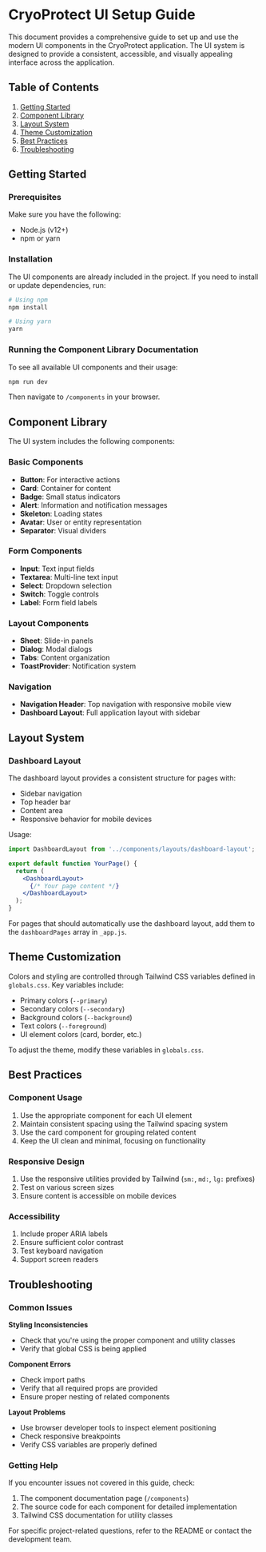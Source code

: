 # CryoProtect UI Setup Guide

This document provides a comprehensive guide to set up and use the modern UI components in the CryoProtect application. The UI system is designed to provide a consistent, accessible, and visually appealing interface across the application.

## Table of Contents

1. [Getting Started](#getting-started)
2. [Component Library](#component-library)
3. [Layout System](#layout-system)
4. [Theme Customization](#theme-customization)
5. [Best Practices](#best-practices)
6. [Troubleshooting](#troubleshooting)

## Getting Started

### Prerequisites

Make sure you have the following:

- Node.js (v12+)
- npm or yarn

### Installation

The UI components are already included in the project. If you need to install or update dependencies, run:

```bash
# Using npm
npm install

# Using yarn
yarn
```

### Running the Component Library Documentation

To see all available UI components and their usage:

```bash
npm run dev
```

Then navigate to `/components` in your browser.

## Component Library

The UI system includes the following components:

### Basic Components

- **Button**: For interactive actions
- **Card**: Container for content
- **Badge**: Small status indicators
- **Alert**: Information and notification messages
- **Skeleton**: Loading states
- **Avatar**: User or entity representation
- **Separator**: Visual dividers

### Form Components

- **Input**: Text input fields
- **Textarea**: Multi-line text input
- **Select**: Dropdown selection
- **Switch**: Toggle controls
- **Label**: Form field labels

### Layout Components

- **Sheet**: Slide-in panels
- **Dialog**: Modal dialogs
- **Tabs**: Content organization
- **ToastProvider**: Notification system

### Navigation

- **Navigation Header**: Top navigation with responsive mobile view
- **Dashboard Layout**: Full application layout with sidebar

## Layout System

### Dashboard Layout

The dashboard layout provides a consistent structure for pages with:

- Sidebar navigation
- Top header bar
- Content area
- Responsive behavior for mobile devices

Usage:

```jsx
import DashboardLayout from '../components/layouts/dashboard-layout';

export default function YourPage() {
  return (
    <DashboardLayout>
      {/* Your page content */}
    </DashboardLayout>
  );
}
```

For pages that should automatically use the dashboard layout, add them to the `dashboardPages` array in `_app.js`.

## Theme Customization

Colors and styling are controlled through Tailwind CSS variables defined in `globals.css`. Key variables include:

- Primary colors (`--primary`)
- Secondary colors (`--secondary`)
- Background colors (`--background`)
- Text colors (`--foreground`)
- UI element colors (card, border, etc.)

To adjust the theme, modify these variables in `globals.css`.

## Best Practices

### Component Usage

1. Use the appropriate component for each UI element
2. Maintain consistent spacing using the Tailwind spacing system
3. Use the card component for grouping related content
4. Keep the UI clean and minimal, focusing on functionality

### Responsive Design

1. Use the responsive utilities provided by Tailwind (`sm:`, `md:`, `lg:` prefixes)
2. Test on various screen sizes
3. Ensure content is accessible on mobile devices

### Accessibility

1. Include proper ARIA labels
2. Ensure sufficient color contrast
3. Test keyboard navigation
4. Support screen readers

## Troubleshooting

### Common Issues

**Styling Inconsistencies**
- Check that you're using the proper component and utility classes
- Verify that global CSS is being applied

**Component Errors**
- Check import paths
- Verify that all required props are provided
- Ensure proper nesting of related components

**Layout Problems**
- Use browser developer tools to inspect element positioning
- Check responsive breakpoints
- Verify CSS variables are properly defined

### Getting Help

If you encounter issues not covered in this guide, check:

1. The component documentation page (`/components`)
2. The source code for each component for detailed implementation
3. Tailwind CSS documentation for utility classes

For specific project-related questions, refer to the README or contact the development team.